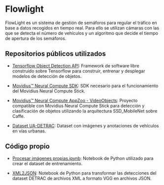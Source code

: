 # Flowlight

FlowLight es un sistema de gestión de semáforos para regular el tráfico en base a datos recogidos en tiempo real. Para ello se utilizan cámaras con las que se detecta el número de vehículos y un algoritmo que decide el tiempo de apertura de los semáforos.

## Repositorios públicos utilizados

* [Tensorflow Object Detection API](https://github.com/tensorflow/models/tree/master/research/object_detection): Framework de software libre construido sobre Tensorflow para construir, entrenar y desplegar modelos de detección de objetos.

* [Movidius™ Neural Compute SDK](https://github.com/movidius/ncsdk): SDK necesario para el funcionamiento del Movidius Neural Compute Stick.

* [Movidius™ Neural Compute AppZoo - VideoObjects](https://github.com/movidius/ncappzoo/tree/master/apps/video_objects): Proyecto compatible con Movidius Neural Compute Stick para detección y clasificación de objetos utilizando la arquitectura SSD_MobileNet sobre Caffe.

* [Dataset UA-DETRAC](http://detrac-db.rit.albany.edu/): Dataset con imágenes y anotaciones de vehículos en vías urbanas.

## Código propio
* [Procesar imágenes propias.ipynb](https://github.com/parope23/Flowlight/blob/master/Procesar%20im%C3%A1genes%20propias.ipynb): Notebook de Python utilizado para crear el dataset de entrenamiento.

* [XML2JSON](https://github.com/parope23/Flowlight/blob/master/XML2JSON.ipynb): Notebook de Python para transformar las detecciones del dataset DETRAC de archivos XML a formato VGG en archivos JSON.
